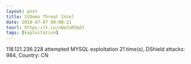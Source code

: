 ```yaml
---
layout: post
title: StDoms Threat Intel
date: 2018-07-07 00:00:21
tourl: https://t.co/nQqfuM3qSf
tags: [Exploitation]
---
```

118.121.236.228 attempted MYSQL exploitation 21 time(s), DShield attacks: 984, Country: CN